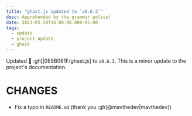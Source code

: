```yaml
---
title: "ghast.js updated to `v0.6.3`"
desc: Apprehended by the grammar police!
date: 2023-03-20T16:00:00.000-05:00
tags:
  - update
  - project update
  - ghast
---
```


Updated :european_castle: :gh[|0E9B061F/ghast.js] to `v0.6.3`. This is a minor
update to the project's documentation.

# CHANGES

* Fix a typo in `README.md` (thank you :gh[@mavthedev|mavthedev])
